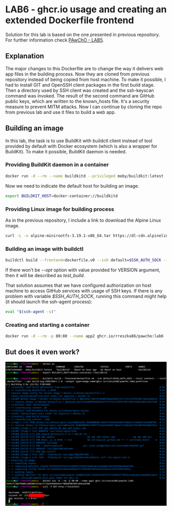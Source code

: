 # LAB6 - ghcr.io usage and creating an extended Dockerfile frontend

Solution for this lab is based on the one presented in previous repository. For further information check [PAwChO - LAB5](https://github.com/rreszka86/PAwChO5).

## Explanation

The major changes to this Dockerfile are to change the way it delivers web app files in the building process. Now they are cloned from previous repository instead of being copied from host machine.
To make it possible, I had to install GIT and OpenSSH client packages in the first build stage. Then a directory used by SSH client was created and the ssh-keyscan command was invoked. The result of the second command are GitHub public keys, which are written to the known_hosts file. It's a security measure to prevent MITM attacks.
Now I can continue by cloning the repo from previous lab and use it files to build a web app.

## Building an image

In this lab, the task is to use BuildKit with buildctl client instead of tool provided by default with Docker ecosystem (which is also a wrapper for BuildKit). To make it possible, BuildKit daemon is needed.

### Providing BuildKit daemon in a container

```sh
docker run -d --rm --name buildkitd --privileged moby/buildkit:latest
```

Now we need to indicate the default host for building an image.

```sh
export BUILDKIT_HOST=docker-container://buildkitd
```

### Providing Linux image for building process

As in the previous repository, I include a link to download the Alpine Linux image.

```sh
curl -L -o alpine-minirootfs-3.19.1-x86_64.tar https://dl-cdn.alpinelinux.org/alpine/v3.19/releases/x86_64/alpine-minirootfs-3.19.1-x86_64.tar.gz
```

### Building an image with buildctl

```sh
buildctl build --frontend=dockerfile.v0 --ssh default=$SSH_AUTH_SOCK --local context=. --local dockerfile=. --opt build-arg:VERSION=1.1.0 --output type=image,name=ghcr.io/rreszka86/pawcho:lab6,push=true
```

If there won't be *--opt* option with value provided for VERSION argument, then it will be described as *test_build*.

That solution assumes that we have configured authorization on host machine to access GitHub services with usage of SSH keys. If there is any problem with variable *$SSH_AUTH_SOCK*, running this command might help (it should launch the ssh-agent process):

```sh
eval "$(ssh-agent -s)"
```

### Creating and starting a container

```sh
docker run -d --rm -p 80:80 --name app2 ghcr.io/rreszka86/pawcho:lab6
```

## But does it even work?

![Screenshot](preview.png)

